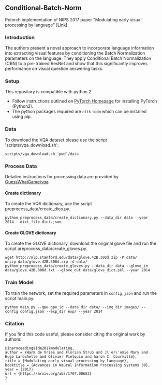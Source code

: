 ## Conditional-Batch-Norm
Pytorch implementation of NIPS 2017 paper "Modulating early visual processing by language" 
[[Link]](https://papers.nips.cc/paper/7237-modulating-early-visual-processing-by-language.pdf) </br>

### Introduction
The authors present a novel approach to incorporate language information into extracting visual features by conditioning the Batch Normalization parameters on the language. They apply Conditional Batch Normalization (CBN) to a pre-trained ResNet and show that this significantly improves performance on visual question answering tasks. </br>

### Setup
This repository is compatible with python 2. </br>
- Follow instructions outlined on [PyTorch Homepage](https://pytorch.org/) for installing PyTorch (Python2). 
- The python packages required are ``` nltk ``` ``` tqdm ``` which can be installed using pip. </br>

### Data
To download the VQA dataset please use the script 'scripts/vqa_download.sh': </br>
```
scripts/vqa_download.sh `pwd`/data
```

### Process Data
Detailed instructions for processing data are provided by [GuessWhatGame/vqa](https://github.com/GuessWhatGame/vqa#introduction). </br>

#### Create dictionary
To create the VQA dictionary, use the script preprocess_data/create_dico.py. </br>
```
python preprocess_data/create_dictionary.py --data_dir data --year 2014 --dict_file dict.json
```

#### Create GLOVE dictionary
To create the GLOVE dictionary, download the original glove file and run the script preprocess_data/create_gloves.py. </br>
```
wget http://nlp.stanford.edu/data/glove.42B.300d.zip -P data/
unzip data/glove.42B.300d.zip -d data/
python preprocess_data/create_gloves.py --data_dir data --glove_in data/glove.42B.300d.txt --glove_out data/glove_dict.pkl --year 2014
```

### Train Model
To train the network, set the required parameters in ``` config.json ``` and run the script main.py.
```
python main.py --gpu gpu_id --data_dir data/ --img_dir images/ --config config.json --exp_dir exp/ --year 2014
```

### Citation
If you find this code useful, please consider citing the original work by authors:
```
@inproceedings{de2017modulating,
author = {Harm de Vries and Florian Strub and J\'er\'emie Mary and Hugo Larochelle and Olivier Pietquin and Aaron C. Courville},
title = {Modulating early visual processing by language},
booktitle = {Advances in Neural Information Processing Systems 30},
year = {2017}
url = {https://arxiv.org/abs/1707.00683}
}
```

